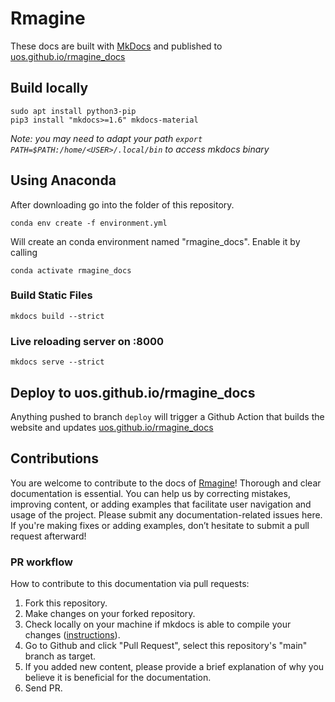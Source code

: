 # Rmagine

These docs are built with [MkDocs](https://mkdocs.org) and published to [uos.github.io/rmagine_docs](https://uos.github.io/rmagine_docs)

## Build locally

```console
sudo apt install python3-pip
pip3 install "mkdocs>=1.6" mkdocs-material
```

*Note: you may need to adapt your path `export PATH=$PATH:/home/<USER>/.local/bin` to access mkdocs binary*

## Using Anaconda

After downloading go into the folder of this repository.

```console
conda env create -f environment.yml
```

Will create an conda environment named "rmagine_docs". Enable it by calling

```console
conda activate rmagine_docs
```



### Build Static Files

```
mkdocs build --strict
```

### Live reloading server on :8000

```
mkdocs serve --strict
```

## Deploy to uos.github.io/rmagine_docs

Anything pushed to branch `deploy` will trigger a Github Action that builds the website and updates [uos.github.io/rmagine_docs](https://uos.github.io/rmagine_docs)

## Contributions

You are welcome to contribute to the docs of [Rmagine](https://github.com/uos/rmagine)! Thorough and clear documentation is essential. You can help us by correcting mistakes, improving content, or adding examples that facilitate user navigation and usage of the project. Please submit any documentation-related issues here. If you're making fixes or adding examples, don’t hesitate to submit a pull request afterward!

### PR workflow

How to contribute to this documentation via pull requests:

1. Fork this repository.
2. Make changes on your forked repository.
3. Check locally on your machine if mkdocs is able to compile your changes ([instructions](https://github.com/uos/rmagine_docs)).
3. Go to Github and click "Pull Request", select this repository's "main" branch as target.
4. If you added new content, please provide a brief explanation of why you believe it is beneficial for the documentation.
5. Send PR.
